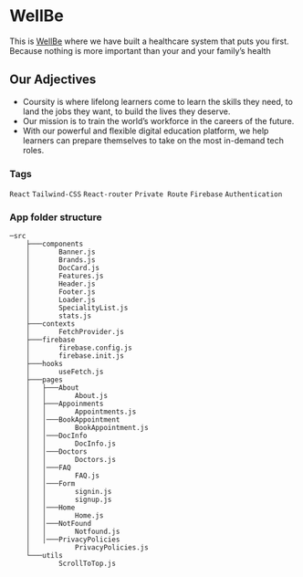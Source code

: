 # WellBe

This is [WellBe](https://wellbe-react-tw.netlify.app/) where we have built a healthcare system that puts you first. Because nothing is more important than your and your family’s health

## Our Adjectives

* Coursity is where lifelong learners come to learn the skills they need, to land the jobs they want, to build the lives they deserve.
* Our mission is to train the world’s workforce in the careers of the future.
* With our powerful and flexible digital education platform, we help learners can prepare themselves to take on the most in-demand tech roles.

### Tags

`React` `Tailwind-CSS` `React-router` `Private Route` `Firebase` `Authentication`

### App folder structure

```
─src
    ├───components
    │       Banner.js
    │       Brands.js
    │       DocCard.js
    │       Features.js
    │       Header.js
    │       Footer.js
    │       Loader.js
    │       SpecialityList.js
    │       stats.js
    ├───contexts
    │       FetchProvider.js 
    ├───firebase
    │       firebase.config.js
    │       firebase.init.js
    ├───hooks
    │       useFetch.js
    ├───pages
    │   ├───About
    │   │       About.js
    │   ├───Appoinments
    │   │       Appointments.js
    │   │───BookAppointment
    │   │       BookAppointment.js
    │   │───DocInfo
    │   │       DocInfo.js
    │   │───Doctors
    │   │       Doctors.js
    │   │───FAQ
    │   │       FAQ.js
    │   │───Form
    │   │       signin.js
    │   │       signup.js
    │   │───Home
    │   │       Home.js
    │   │───NotFound
    │   │       Notfound.js
    │   │───PrivacyPolicies
    │           PrivacyPolicies.js
    └───utils
            ScrollToTop.js
```